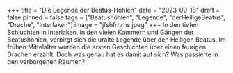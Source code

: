 +++
title = "Die Legende der Beatus-Höhlen"
date = "2023-09-18"
draft = false
pinned = false
tags = ["Beatushöhlen", "Legende", "derHeiligeBeatus", "Drache", "Interlaken"]
image = "jfshfrhrhs.jpeg"
+++
In den tiefen Schluchten in Interlaken, in den vielen Kammern und Gängen der Beatushöhlen, verbirgt sich die uralte Legende über den Heiligen Beatus. Im frühen Mittelalter wurden die ersten Geschichten über einen feurigen Drachen erzählt. Doch was genau hat es damit auf sich? Was passierte in den verborgenen Räumen?
